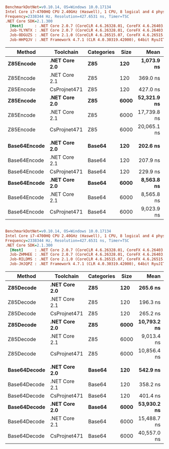 ``` ini

BenchmarkDotNet=v0.10.14, OS=Windows 10.0.17134
Intel Core i7-4700HQ CPU 2.40GHz (Haswell), 1 CPU, 8 logical and 4 physical cores
Frequency=2338344 Hz, Resolution=427.6531 ns, Timer=TSC
.NET Core SDK=2.1.300
  [Host]     : .NET Core 2.0.7 (CoreCLR 4.6.26328.01, CoreFX 4.6.26403.03), 64bit RyuJIT
  Job-YLYNTX : .NET Core 2.0.7 (CoreCLR 4.6.26328.01, CoreFX 4.6.26403.03), 64bit RyuJIT
  Job-ODGUZS : .NET Core 2.1.0 (CoreCLR 4.6.26515.07, CoreFX 4.6.26515.06), 64bit RyuJIT
  Job-HHPQJV : .NET Framework 4.7.1 (CLR 4.0.30319.42000), 64bit RyuJIT-v4.7.3101.0


```
|       Method |     Toolchain | Categories | Size |        Mean |  Gen 0 | Allocated |
|------------- |-------------- |----------- |----- |------------:|-------:|----------:|
|    **Z85Encode** | **.NET Core 2.0** |        **Z85** |  **120** |  **1,073.9 ns** | **0.1030** |     **328 B** |
|    Z85Encode | .NET Core 2.1 |        Z85 |  120 |    369.0 ns | 0.1040 |     328 B |
|    Z85Encode |  CsProjnet471 |        Z85 |  120 |    427.0 ns | 0.1040 |     328 B |
|    **Z85Encode** | **.NET Core 2.0** |        **Z85** | **6000** | **52,321.9 ns** | **4.7607** |   **15032 B** |
|    Z85Encode | .NET Core 2.1 |        Z85 | 6000 | 17,739.8 ns | 4.7607 |   15032 B |
|    Z85Encode |  CsProjnet471 |        Z85 | 6000 | 20,065.1 ns | 4.7607 |   15056 B |
|              |               |            |      |             |        |           |
| **Base64Encode** | **.NET Core 2.0** |     **Base64** |  **120** |    **202.6 ns** | **0.1118** |     **352 B** |
| Base64Encode | .NET Core 2.1 |     Base64 |  120 |    207.9 ns | 0.1118 |     352 B |
| Base64Encode |  CsProjnet471 |     Base64 |  120 |    229.9 ns | 0.1118 |     352 B |
| **Base64Encode** | **.NET Core 2.0** |     **Base64** | **6000** |  **8,563.8 ns** | **5.0964** |   **16032 B** |
| Base64Encode | .NET Core 2.1 |     Base64 | 6000 |  8,565.8 ns | 5.0964 |   16032 B |
| Base64Encode |  CsProjnet471 |     Base64 | 6000 |  9,023.9 ns | 5.0964 |   16056 B |


``` ini

BenchmarkDotNet=v0.10.14, OS=Windows 10.0.17134
Intel Core i7-4700HQ CPU 2.40GHz (Haswell), 1 CPU, 8 logical and 4 physical cores
Frequency=2338344 Hz, Resolution=427.6531 ns, Timer=TSC
.NET Core SDK=2.1.300
  [Host]     : .NET Core 2.0.7 (CoreCLR 4.6.26328.01, CoreFX 4.6.26403.03), 64bit RyuJIT
  Job-ZHMHEE : .NET Core 2.0.7 (CoreCLR 4.6.26328.01, CoreFX 4.6.26403.03), 64bit RyuJIT
  Job-RILDMS : .NET Core 2.1.0 (CoreCLR 4.6.26515.07, CoreFX 4.6.26515.06), 64bit RyuJIT
  Job-JHJQPZ : .NET Framework 4.7.1 (CLR 4.0.30319.42000), 64bit RyuJIT-v4.7.3101.0


```
|       Method |     Toolchain | Categories | Size |        Mean |  Gen 0 | Allocated |
|------------- |-------------- |----------- |----- |------------:|-------:|----------:|
|    **Z85Decode** | **.NET Core 2.0** |        **Z85** |  **120** |    **265.6 ns** | **0.0911** |     **288 B** |
|    Z85Decode | .NET Core 2.1 |        Z85 |  120 |    196.3 ns | 0.0913 |     288 B |
|    Z85Decode |  CsProjnet471 |        Z85 |  120 |    265.2 ns | 0.0911 |     288 B |
|    **Z85Decode** | **.NET Core 2.0** |        **Z85** | **6000** | **10,793.2 ns** | **3.8147** |   **12048 B** |
|    Z85Decode | .NET Core 2.1 |        Z85 | 6000 |  9,013.4 ns | 3.8147 |   12048 B |
|    Z85Decode |  CsProjnet471 |        Z85 | 6000 | 10,856.4 ns | 3.8147 |   12053 B |
|              |               |            |      |             |        |           |
| **Base64Decode** | **.NET Core 2.0** |     **Base64** |  **120** |    **542.9 ns** | **0.0448** |     **144 B** |
| Base64Decode | .NET Core 2.1 |     Base64 |  120 |    358.2 ns | 0.0453 |     144 B |
| Base64Decode |  CsProjnet471 |     Base64 |  120 |    401.4 ns | 0.0453 |     144 B |
| **Base64Decode** | **.NET Core 2.0** |     **Base64** | **6000** | **53,930.2 ns** | **1.8921** |    **6024 B** |
| Base64Decode | .NET Core 2.1 |     Base64 | 6000 | 15,488.7 ns | 1.8921 |    6024 B |
| Base64Decode |  CsProjnet471 |     Base64 | 6000 | 40,557.0 ns | 1.8921 |    6026 B |
